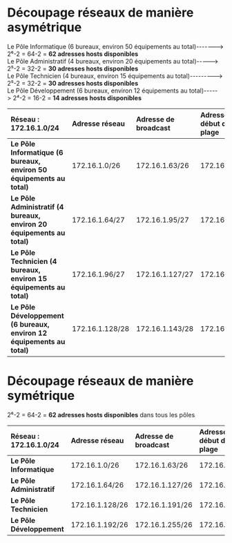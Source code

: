 # Découpage réseaux de manière asymétrique
Le Pôle Informatique (6 bureaux, environ 50 équipements au total)-------> 2⁶-2 = 64-2 = **62 adresses hosts disponibles**    
Le Pôle Administratif (4 bureaux, environ 20 équipements au total)-----> 2⁵-2 = 32-2 = **30 adresses hosts disponibles**          
Le Pôle Technicien (4 bureaux, environ 15 équipements au total)---------> 2⁵-2 = 32-2 = **30 adresses hosts disponibles**   
Le Pôle Développement (6 bureaux, environ 12 équipements au total)-----> 2⁴-2 = 16-2 = **14 adresses hosts disponibles**           

|Réseau : 172.16.1.0/24|Adresse réseau|Adresse de broadcast|Adresse de début de plage|Adresse de fin de plage|
|:---|:----|:---|:---|:----|
|**Le Pôle Informatique (6 bureaux, environ 50 équipements au total)**    | 172.16.1.0/26   | 172.16.1.63/26 | 172.16.1.1    | 172.16.1.62   |
| **Le Pôle Administratif (4 bureaux, environ 20 équipements au total)**    | 172.16.1.64/27 | 172.16.1.95/27 | 172.16.1.65    | 172.16.1.94 |
| **Le Pôle Technicien (4 bureaux, environ 15 équipements au total)**    | 172.16.1.96/27 | 172.16.1.127/27 | 172.16.1.97   | 172.16.1.126 |
| **Le Pôle Développement (6 bureaux, environ 12 équipements au total)**    | 172.16.1.128/28 | 172.16.1.143/28 | 172.16.1.129    | 172.16.1.142 |

# Découpage réseaux de manière symétrique   
2⁶-2 = 64-2 = **62 adresses hosts disponibles** dans tous les pôles     

|Réseau : 172.16.1.0/24|Adresse réseau|Adresse de broadcast|Adresse de début de plage|Adresse de fin de plage|
|:---|:----|:---|:---|:----|
|**Le Pôle Informatique**| 172.16.1.0/26| 172.16.1.63/26 | 172.16.1.1| 172.16.1.62|
|**Le Pôle Administratif**| 172.16.1.64/26| 172.16.1.127/26| 172.16.1.65| 172.16.1.126|
|**Le Pôle Technicien**| 172.16.1.128/26 | 172.16.1.191/26 | 172.16.1.129   | 172.16.1.190 |
|**Le Pôle Développement**| 172.16.1.192/26 | 172.16.1.255/26 | 172.16.1.193    | 172.16.1.254|
